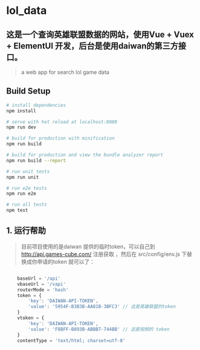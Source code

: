 # lol_data
## 这是一个查询英雄联盟数据的网站，使用Vue + Vuex + ElementUI 开发，后台是使用daiwan的第三方接口。
> a web app for search lol game data

## Build Setup

``` bash
# install dependencies
npm install

# serve with hot reload at localhost:8080
npm run dev

# build for production with minification
npm run build

# build for production and view the bundle analyzer report
npm run build --report

# run unit tests
npm run unit

# run e2e tests
npm run e2e

# run all tests
npm test
```
## 1. 运行帮助

> 目前项目使用的是daiwan 提供的临时token，可以自己到 http://api.games-cube.com/ 注册获取 ，然后在 src/config/env.js 下替换成你申请的token 就可以了：

``` javascript

    baseUrl = '/api'
    vbaseUrl = '/vapi'
    routerMode = 'hash'
    token = {
        'key': 'DAIWAN-API-TOKEN',
        'value': '5954F-B3B3B-AA81B-3BFC3' // 这是英雄联盟的token
    }
    vtoken = {
        'key': 'DAIWAN-API-TOKEN',
        'value': 'F8BFF-B893B-ABBB7-744BB' // 这是视频的 token
    }
    contentType = 'text/html; charset=utf-8'
```